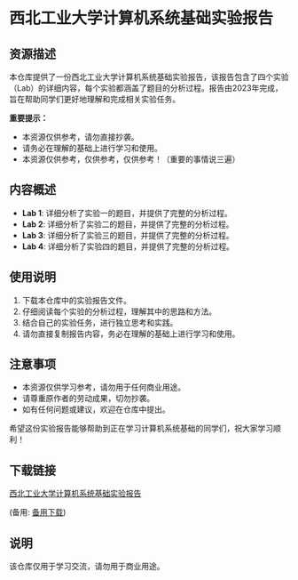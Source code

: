 # 西北工业大学计算机系统基础实验报告

## 资源描述

本仓库提供了一份西北工业大学计算机系统基础实验报告，该报告包含了四个实验（Lab）的详细内容，每个实验都涵盖了题目的分析过程。报告由2023年完成，旨在帮助同学们更好地理解和完成相关实验任务。

**重要提示：**
- 本资源仅供参考，请勿直接抄袭。
- 请务必在理解的基础上进行学习和使用。
- 本资源仅供参考，仅供参考，仅供参考！（重要的事情说三遍）

## 内容概述

- **Lab 1**: 详细分析了实验一的题目，并提供了完整的分析过程。
- **Lab 2**: 详细分析了实验二的题目，并提供了完整的分析过程。
- **Lab 3**: 详细分析了实验三的题目，并提供了完整的分析过程。
- **Lab 4**: 详细分析了实验四的题目，并提供了完整的分析过程。

## 使用说明

1. 下载本仓库中的实验报告文件。
2. 仔细阅读每个实验的分析过程，理解其中的思路和方法。
3. 结合自己的实验任务，进行独立思考和实践。
4. 请勿直接复制报告内容，务必在理解的基础上进行学习和使用。

## 注意事项

- 本资源仅供学习参考，请勿用于任何商业用途。
- 请尊重原作者的劳动成果，切勿抄袭。
- 如有任何问题或建议，欢迎在仓库中提出。

希望这份实验报告能够帮助到正在学习计算机系统基础的同学们，祝大家学习顺利！

## 下载链接
[西北工业大学计算机系统基础实验报告](https://pan.quark.cn/s/938cf000ec4f) 

(备用: [备用下载](https://pan.baidu.com/s/1_Drpj3GItDQqQt8LQMXAYQ?pwd=1234))

## 说明

该仓库仅用于学习交流，请勿用于商业用途。

